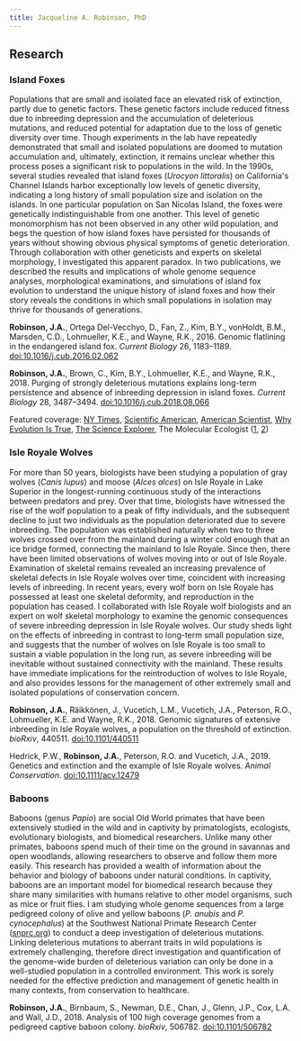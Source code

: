 ```yaml
---
title: Jacqueline A. Robinson, PhD
---
```


## Research

### Island Foxes

Populations that are small and isolated face an elevated risk of extinction, partly due to genetic factors. These genetic factors include reduced fitness due to inbreeding depression and the accumulation of deleterious mutations, and reduced potential for adaptation due to the loss of genetic diversity over time. Though experiments in the lab have repeatedly demonstrated that small and isolated populations are doomed to mutation accumulation and, ultimately, extinction, it remains unclear whether this process poses a significant risk to populations in the wild. In the 1990s, several studies revealed that island foxes (*Urocyon littoralis*) on California's Channel Islands harbor exceptionally low levels of genetic diversity, indicating a long history of small population size and isolation on the islands. In one particular population on San Nicolas Island, the foxes were genetically indistinguishable from one another. This level of genetic monomorphism has not been observed in any other wild population, and begs the question of how island foxes have persisted for thousands of years without showing obvious physical symptoms of genetic deterioration. Through collaboration with other geneticists and experts on skeletal morphology, I investigated this apparent paradox. In two publications, we described the results and implications of whole genome sequence analyses, morphological examinations, and simulations of island fox evolution to understand the unique history of island foxes and how their story reveals the conditions in which small populations in isolation may thrive for thousands of generations.

**Robinson, J.A.**, Ortega Del-Vecchyo, D., Fan, Z., Kim, B.Y., vonHoldt, B.M., Marsden, C.D., Lohmueller, K.E., and Wayne, R.K., 2016. Genomic flatlining in the endangered island fox. *Current Biology* 26, 1183–1189. [doi:10.1016/j.cub.2016.02.062](https://doi.org/10.1016/j.cub.2016.02.062)

**Robinson, J.A.**, Brown, C., Kim, B.Y., Lohmueller, K.E., and Wayne, R.K., 2018. Purging of strongly deleterious mutations explains long-term persistence and absence of inbreeding depression in island foxes. *Current Biology* 28, 3487–3494. [doi:10.1016/j.cub.2018.08.066](https://doi.org/10.1016/j.cub.2018.08.066)

Featured coverage: [NY Times](https://www.nytimes.com/2016/04/26/science/channel-island-foxes-least-genetic-diversity.html), [Scientific American](http://blogs.scientificamerican.com/extinction-countdown/island-fox-genetics), [American Scientist](https://www.americanscientist.org/article/the-fates-of-channel-island-foxes-and-isle-royale-wolves), [Why Evolution Is True](https://whyevolutionistrue.wordpress.com/2016/04/28/tiny-foxes-on-the-channel-islands-lack-not-only-mass-but-also-genetic-variation-and-fear-of-humans), [The Science Explorer](http://thescienceexplorer.com/nature/tiny-island-foxes-are-treading-shallow-gene-pool), The Molecular Ecologist ([1](https://www.molecularecologist.com/2016/05/what-does-the-island-fox-say/), [2](https://www.molecularecologist.com/2018/11/how-island-foxes-are-living-on-the-edge/))

### Isle Royale Wolves

For more than 50 years, biologists have been studying a population of gray wolves (*Canis lupus*) and moose (*Alces alces*) on Isle Royale in Lake Superior in the longest-running continuous study of the interactions between predators and prey. Over that time, biologists have witnessed the rise of the wolf population to a peak of fifty individuals, and the subsequent decline to just two individuals as the population deteriorated due to severe inbreeding. The population was established naturally when two to three wolves crossed over from the mainland during a winter cold enough that an ice bridge formed, connecting the mainland to Isle Royale. Since then, there have been limited observations of wolves moving into or out of Isle Royale. Examination of skeletal remains revealed an increasing prevalence of skeletal defects in Isle Royale wolves over time, coincident with increasing levels of inbreeding. In recent years, every wolf born on Isle Royale has possessed at least one skeletal deformity, and reproduction in the population has ceased. I collaborated with Isle Royale wolf biologists and an expert on wolf skeletal morphology to examine the genomic consequences of severe inbreeding depression in Isle Royale wolves. Our study sheds light on the effects of inbreeding in contrast to long-term small population size, and suggests that the number of wolves on Isle Royale is too small to sustain a viable population in the long run, as severe inbreeding will be inevitable without sustained connectivity with the mainland. These results have immediate implications for the reintroduction of wolves to Isle Royale, and also provides lessons for the management of other extremely small and isolated populations of conservation concern.

**Robinson, J.A.**, Räikkönen, J., Vucetich, L.M., Vucetich, J.A., Peterson, R.O., Lohmueller, K.E. and Wayne, R.K., 2018. Genomic signatures of extensive inbreeding in Isle Royale wolves, a population on the threshold of extinction. *bioRxiv*, 440511. [doi:10.1101/440511](https://doi.org/10.1101/440511)

Hedrick, P.W., **Robinson, J.A.**, Peterson, R.O. and Vucetich, J.A., 2019. Genetics and extinction and the example of Isle Royale wolves. *Animal Conservation*. [doi:10.1111/acv.12479](https://doi.org/10.1111/acv.12479)

### Baboons

Baboons (genus *Papio*) are social Old World primates that have been extensively studied in the wild and in captivity by primatologists, ecologists, evolutionary biologists, and biomedical researchers. Unlike many other primates, baboons spend much of their time on the ground in savannas and open woodlands, allowing researchers to observe and follow them more easily. This research has provided a wealth of information about the behavior and biology of baboons under natural conditions. In captivity, baboons are an important model for biomedical research because they share many similarities with humans relative to other model organisms, such as mice or fruit flies. I am studying whole genome sequences from a large pedigreed colony of olive and yellow baboons (*P. anubis* and *P. cynocephalus*) at the Southwest National Primate Research Center ([snprc.org](http://snprc.org/)) to conduct a deep investigation of deleterious mutations. Linking deleterious mutations to aberrant traits in wild populations is extremely challenging, therefore direct investigation and quantification of the genome-wide burden of deleterious variation can only be done in a well-studied population in a controlled environment. This work is sorely needed for the effective prediction and management of genetic health in many contexts, from conservation to healthcare.

**Robinson, J.A.**, Birnbaum, S., Newman, D.E., Chan, J., Glenn, J.P., Cox, L.A. and Wall, J.D., 2018. Analysis of 100 high coverage genomes from a pedigreed captive baboon colony. *bioRxiv*, 506782. [doi:10.1101/506782](https://doi.org/10.1101/506782)
